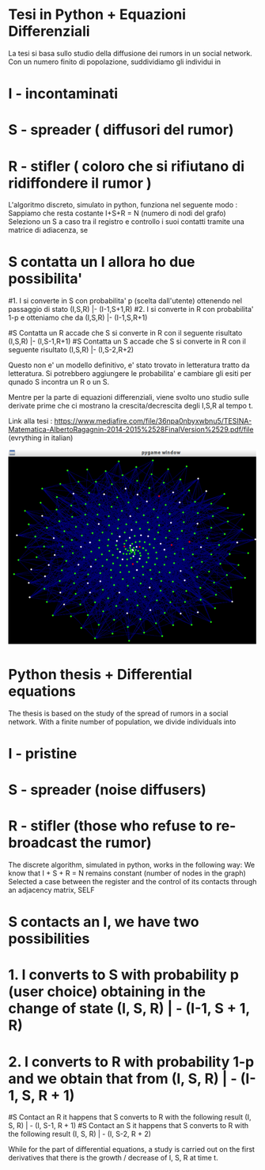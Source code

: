 

# Tesi in Python + Equazioni Differenziali
La tesi si basa sullo studio della diffusione dei rumors in un social network.
Con un numero finito di popolazione, suddividiamo gli individui in 
# I - incontaminati
# S - spreader ( diffusori del rumor)
# R - stifler ( coloro che si rifiutano di ridiffondere il rumor )

L'algoritmo discreto, simulato in python, funziona nel seguente modo :
Sappiamo che resta costante I+S+R = N (numero di nodi del grafo)
Seleziono un S a caso tra il registro e controllo i suoi contatti tramite una matrice di adiacenza,
se 

# S contatta un I allora ho due possibilita'   
#1.   I si converte in S con probabilita' p (scelta dall'utente) ottenendo nel passaggio di stato (I,S,R) |- (I-1,S+1,R)
#2.   I si converte in R con probabilita' 1-p e otteniamo che da (I,S,R) |-  (I-1,S,R+1)

#S Contatta un R  accade che S si converte in R con il seguente risultato (I,S,R) |- (I,S-1,R+1)
#S Contatta un S accade che S si converte in R con il seguente risultato (I,S,R)  |- (I,S-2,R+2)

Questo non e' un modello definitivo, e' stato trovato in letteratura tratto da letteratura.
Si potrebbero aggiungere le probabilita' e cambiare gli esiti per qunado S incontra un R o un S.

Mentre per la parte di equazioni differenziali, viene svolto uno studio sulle derivate prime
che ci mostrano la crescita/decrescita degli I,S,R al tempo t.

Link alla tesi : https://www.mediafire.com/file/36npa0nbyxwbnu5/TESINA-Matematica-AlbertoRagagnin-2014-2015%2528FinalVersion%2529.pdf/file  (evrything in italian)

![image](/graph.png)

# Python thesis + Differential equations
The thesis is based on the study of the spread of rumors in a social network.
With a finite number of population, we divide individuals into
# I - pristine
# S - spreader (noise diffusers)
# R - stifler (those who refuse to re-broadcast the rumor)

The discrete algorithm, simulated in python, works in the following way:
We know that I + S + R = N remains constant (number of nodes in the graph)
Selected a case between the register and the control of its contacts through an adjacency matrix,
SELF

# S contacts an I, we have two possibilities
# 1. I converts to S with probability p (user choice) obtaining in the change of state (I, S, R) | - (I-1, S + 1, R)
# 2. I converts to R with probability 1-p and we obtain that from (I, S, R) | - (I-1, S, R + 1)

#S Contact an R it happens that S converts to R with the following result (I, S, R) | - (I, S-1, R + 1)
#S Contact an S it happens that S converts to R with the following result (I, S, R) | - (I, S-2, R + 2)


While for the part of differential equations, a study is carried out on the first derivatives
that there is the growth / decrease of I, S, R at time t.
